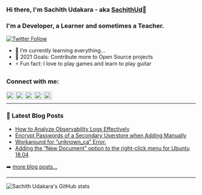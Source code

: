 ### Hi there, I'm Sachith Udakara - aka [SachithUd](https://github.com/SachithUd/)👋

### I'm a Developer, a Learner and sometimes a Teacher.

[![Twitter Follow](https://img.shields.io/twitter/follow/Sachith_Ud?color=1DA1F2&logo=twitter&style=for-the-badge)](https://twitter.com/intent/follow?original_referer=https%3A%2F%2Fgithub.com%2FcodeSTACKr&screen_name=Sachith_Ud)

- 🌱 I’m currently learning everything...
- 🥅 2021 Goals: Contribute more to Open Source projects
- ⚡ Fun fact: I love to play games and learn to play guitar

### Connect with me:

[<img align="left" alt="Sachith_Ud | Twitter" width="22px" src="https://cdn.jsdelivr.net/npm/simple-icons@v3/icons/twitter.svg" />](https://twitter.com/Sachith_Ud)
[<img align="left" alt="Sachith Udakara | LinkedIn" width="22px" src="https://cdn.jsdelivr.net/npm/simple-icons@v3/icons/linkedin.svg" />](https://www.linkedin.com/in/sachithudakara/)
[<img align="left" alt="Sachith Udakara | Facebook" width="22px" src="https://cdn.jsdelivr.net/npm/simple-icons@3.13.0/icons/facebook.svg" />](https://www.facebook.com/sachith.udakara)
[<img align="left" alt="Sachith Udakara | Medium" width="22px" src="https://cdn.jsdelivr.net/npm/simple-icons@3.13.0/icons/medium.svg" />](https://rgasachiudakara.medium.com/)
[<img align="left" alt="SachithUd | GitHub" width="22px" src="https://cdn.jsdelivr.net/npm/simple-icons@3.13.0/icons/github.svg" />](https://github.com/SachithUd/)

<br />

---

### 📕 Latest Blog Posts

<!-- BLOG-POST-LIST:START -->
- [How to Analyze Observability Logs Effectively](https://rgasachiudakara.medium.com/how-to-check-observability-logs-effectively-e1542282585b)
- [Encrypt Passwords of a Secondary Userstore when Adding Manually](https://rgasachiudakara.medium.com/encrypt-passwords-of-a-secondary-userstore-when-adding-manually-cdcee4def110)
- [Workaround for “unknown_ca” Error.](https://rgasachiudakara.medium.com/workaround-for-unknown-ca-error-5bd7b1e6b9c2)
- [Adding the “New Document” option to the right-click menu for Ubuntu 18.04](https://rgasachiudakara.medium.com/adding-the-new-document-option-to-the-right-click-menu-for-ubuntu-18-04-7cb7bce2b11a)
<!-- BLOG-POST-LIST:END -->

➡️ [more blog posts...](rgasachiudakara.medium.com)

---

![Sachith Udakara's GitHub stats](https://github-readme-stats.vercel.app/api?username=SachithUd&count_private=true&hide_border=true)





